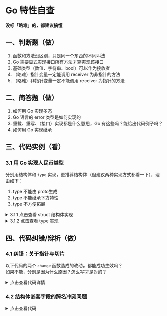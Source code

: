 # Go 特性自查

**没标「略难」的，都建议搞懂**

## 一、判断题（做）
1. 函数和方法没区别，只是同一个东西的不同叫法
2. Go 需要显式实现接口所有方法才算实现该接口
3. 基础类型（数值、字符串、bool）可以作为接收者
4. （略难）指针变量一定能调用 receiver 为非指针的方法
5. （略难）非指针变量一定不能调用 receiver 为指针的方法


## 二、简答题（做）
1. 如何用 Go 实现多态
2. Go 语言的 error 类型是如何实现的
3. 重载、重写、（接口）实现都是什么意思，Go 有这些吗？能给出代码例子吗？
4. 如何用 Go 实现继承


## 三、代码实例（看）
### 3.1 用 Go 实现人民币类型
分别用结构体和 `type` 实现，更推荐结构体（但建议两种实现方式都看一下），理由如下：
1. type 不能由 proto生成
2. type 不能继承下方特性
3. type 不方便拓展

<details>
<summary>3.1.1 点击查看 struct 结构体实现</summary>

```go
type RMB struct {
	int
}

// 实现 Stringer 接口
func (rmb RMB) String() string {
	return fmt.Sprintf("￥%d", rmb.int)
}

func Main_3_01_b() {
	pricePencil := RMB{2}
	//pricePen := RMB{10}
	// %v 自动调用 Stringer 方法，格式化输出
	fmt.Printf("The price of Pencil is %v\n", pricePencil)
	// output: The price of Pencil is ￥2
}
```

</details>


<details>
<summary>3.1.2 点击查看 type 实现</summary>

```go
type RMB int

// 实现 Stringer 接口
func (rmb RMB) String() string {
	return fmt.Sprintf("￥%d", rmb)
}

func Main_3_01() {
	pricePencil := RMB(2)
	pricePen := RMB(10)
	// %v 自动调用 Stringer 方法，格式化输出
	fmt.Printf("The price of Pencil is %v\n", pricePencil)
	// output: The price of Pencil is ￥2

	// type ，若底层基本数据类型一致，可直接运算
	fmt.Printf("Pencil is %v cheaper than pen\n", pricePen-pricePencil)
	// output: Pencil is ￥8 cheaper than pen
}
```

</details>

## 四、代码纠错/辩析（做）

### 4.1 纠错：关于指针与切片
以下代码的两个 `change` 函数造成的改动，都能成功生效吗？  
如果不能，分别是因为什么原因？怎么写才是对的？ 

<details>
<summary>点击查看代码详情</summary>

``` go
type personInfos struct {
	Filename string
	Persons []Person
}

type Person struct {
	Name string	//标准名
	Alias []string	//别名，可以是邮箱、QQ号等
	Submit bool // 是否已提交
}


func (p personInfos)ChangeSomeThingV1() {
	for _, person := range p.Persons {
		if person.Name == "随便写个判断意思一下" {
			person.Submit = true
		}
	}
}

func (p *personInfos)ChangeSomeThingV2() {
	for _, person := range p.Persons {
		if person.Name == "随便写个判断意思一下" {
			person.Submit = true
		}
	}
}
```

</details>

### 4.2 结构体嵌套字段的跨名冲突问题

<details>
<summary>点击查看代码</summary>

```go
//Address 地址结构体
type Address struct {
    Province   string
    City       string
    CreateTime string
}

//Email 邮箱结构体
type Email struct {
    Account    string
    CreateTime string
}

//User 用户结构体
type User struct {
    Name   string
    Gender string
    Address
    Email
}

func main() {
    var user3 User
    user3.Name = "pprof"
    user3.Gender = "女"
    // user3.CreateTime = "2019" //ambiguous selector user3.CreateTime
    user3.Address.CreateTime = "2000" //指定Address结构体中的CreateTime
    user3.Email.CreateTime = "2000"   //指定Email结构体中的CreateTime
}
```

</details>